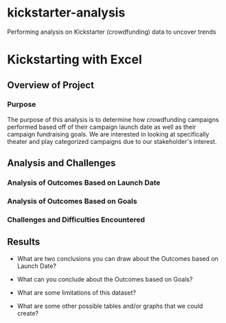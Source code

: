 # kickstarter-analysis
Performing analysis on Kickstarter (crowdfunding) data to uncover trends


# Kickstarting with Excel

## Overview of Project

### Purpose
The purpose of this analysis is to determine how crowdfunding campaigns performed based off of their campaign launch date as well as their campaign fundraising goals. We are interested in looking at specifically theater and play categorized campaigns due to our stakeholder's interest.

## Analysis and Challenges



### Analysis of Outcomes Based on Launch Date

### Analysis of Outcomes Based on Goals

### Challenges and Difficulties Encountered

## Results

- What are two conclusions you can draw about the Outcomes based on Launch Date?

- What can you conclude about the Outcomes based on Goals?

- What are some limitations of this dataset?

- What are some other possible tables and/or graphs that we could create?
